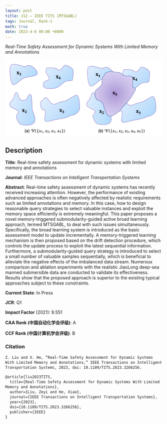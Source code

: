 ```yaml
---
layout: post
title: J12 — IEEE TITS [MTSGABL]
tags: Journal, Rank-1
math: true
date: 2023-4-6 00:00 +0800
---
```

*Real-Time Safety Assessment for Dynamic Systems With Limited Memory and Annotations*

![GA](https://github.com/Samlzy/pics/raw/Samlzy-patch-1/LiuZY05.png)


## Description

**Title**: Real-time safety assessment for dynamic systems with limited memory and annotations

**Journal**: *IEEE Transactions on Intelligent Transportation Systems*

**Abstract**: Real-time safety assessment of dynamic systems has recently received increasing attention. However, the performance of existing advanced approaches is often negatively affected by realistic requirements such as limited annotations and memory. In this case, how to design reasonable query strategies to select valuable instances and exploit the memory space efficiently is extremely meaningful. This paper proposes a novel memory-triggered submodularity-guided active broad learning approach, termed MTSGABL, to deal with such issues simultaneously. Specifically, the broad learning system is introduced as the basic assessment model to update incrementally. A memory-triggered learning mechanism is then proposed based on the drift detection procedure, which controls the update process to exploit the latest sequential information. Furthermore, a submodularity-guided query strategy is introduced to select a small number of valuable samples sequentially, which is beneficial to alleviate the negative effects of the imbalanced data stream. Numerous comparison and ablation experiments with the realistic JiaoLong deep-sea manned submersible data are conducted to validate its effectiveness. Results show that the proposed approach is superior to the existing typical approaches subject to these constraints.

**Current State**: In Press

**JCR**: Q1

**Impact Factor** (2021): 9.551

**CAA Rank (中国自动化学会评级)**: A

**CCF Rank (中国计算机学会评级)**: B

### Citation

```
Z. Liu and X. He, “Real-Time Safety Assessment for Dynamic Systems With Limited Memory and Annotations,” IEEE Transactions on Intelligent Transportation Systems, 2023, doi: 10.1109/TITS.2023.3266256.
```

```
@article{liu2023TITS,
  title={Real-Time Safety Assessment for Dynamic Systems With Limited Memory and Annotations},
  author={Liu, Zeyi and He, Xiao},
  journal={IEEE Transactions on Intelligent Transportation Systems},
  year={2023},
  doi={10.1109/TITS.2023.3266256},
  publisher={IEEE}
}
```
